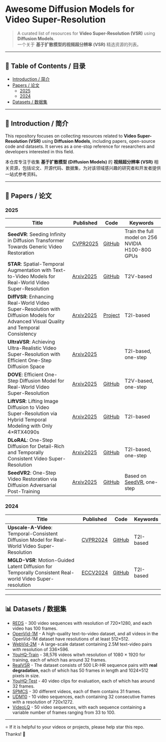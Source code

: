 # Awesome Diffusion Models for Video Super-Resolution

> A curated list of resources for **Video Super-Resolution (VSR)** using **Diffusion Models**.  
> 一个关于 **基于扩散模型的视频超分辨率 (VSR)** 精选资源的列表。
---

## 📖 Table of Contents / 目录
- [Introduction / 简介](#introduction)
- [Papers / 论文](#papers)
  - [2025](#2025-papers)
  - [2024](#2024-papers)
- [Datasets / 数据集](#datasets)
---

<a id="introduction"></a>
## 🌟 Introduction / 简介
This repository focuses on collecting resources related to **Video Super-Resolution (VSR)** using **Diffusion Models**, including papers, open-source code and datasets. It serves as a one-stop reference for researchers and developers interested in this field.

本仓库专注于收集 **基于扩散模型 (Diffusion Models)** 的 **视频超分辨率 (VSR)** 相关资源，包括论文、开源代码、数据集，为对该领域感兴趣的研究者和开发者提供一站式参考资料。

---

<a id="papers"></a>
## 📄 Papers / 论文

<a id="2025-papers"></a>
### 2025
| Title                                                                                 | Published                                             | Code                                                    | Keywords                      |
|---------------------------------------------------------------------------------------|-------------------------------------------------------|---------------------------------------------------------|-------------------------------|
| **SeedVR**: Seeding Infinity in Diffusion Transformer Towards Generic Video Restoration | [CVPR2025](https://arxiv.org/abs/2501.01320) | [GitHub](https://github.com/ByteDance-Seed/SeedVR)      | Train the full model on 256 NVIDIA H100-80G GPUs |
| **STAR**: Spatial-Temporal Augmentation with Text-to-Video Models for Real-World Video Super-Resolution | [Arxiv2025](https://arxiv.org/abs/2501.02976) | [GitHub](https://github.com/NJU-PCALab/STAR)      | T2V-based |
| **DiffVSR**: Enhancing Real-World Video Super-Resolution with Diffusion Models for Advanced Visual Quality and Temporal Consistency | [Arxiv2025](https://arxiv.org/abs/2501.10110v2) | [Project](https://xh9998.github.io/DiffVSR-project/)      | T2I-based |
| **UltraVSR**: Achieving Ultra-Realistic Video Super-Resolution with Efficient One-Step Diffusion Space | [Arxiv2025](https://arxiv.org/abs/2505.19958) |      | T2I-based, one-step |
| **DOVE**: Efficient One-Step Diffusion Model for Real-World Video Super-Resolution | [Arxiv2025](https://arxiv.org/abs/2505.16239) |   [GitHub](https://github.com/zhengchen1999/DOVE/)   | T2V-based, one-step |
| **LiftVSR**: Lifting Image Diffusion to Video Super-Resolution via Hybrid Temporal Modeling with Only 4×RTX4090s | [Arxiv2025](https://arxiv.org/abs/2506.08529) |   [GitHub](https://github.com/kopperx/LiftVSR)   | T2I-based |
| **DLoRAL**: One-Step Diffusion for Detail-Rich and Temporally Consistent Video Super-Resolution | [Arxiv2025](https://arxiv.org/abs/2506.15591) |   [GitHub](https://github.com/yjsunnn/DLoRAL)   | T2I-based, one-step |
| **SeedVR2**: One-Step Video Restoration via Diffusion Adversarial Post-Training | [Arxiv2025](https://arxiv.org/abs/2506.05301) | [GitHub](https://github.com/ByteDance-Seed/SeedVR)      | Based on [SeedVR](https://arxiv.org/abs/2501.01320), one-step |


<a id="2024-papers"></a>
### 2024
| Title                                                                                                  | Published | Code                                                    | Keywords                      |
|--------------------------------------------------------------------------------------------------------|-----------|---------------------------------------------------------|-------------------------------|
| **Upscale-A-Video**: Temporal-Consistent Diffusion Model for Real-World Video Super-Resolution         | [CVPR2024](https://arxiv.org/abs/2312.06640) | [GitHub](https://github.com/sczhou/Upscale-A-Video)     | T2I-based                     |
| **MGLD-VSR**: Motion-Guided Latent Diffusion for Temporally Consistent Real-world Video Super-resolution             | [ECCV2024](https://arxiv.org/abs/2312.00853) | [GitHub](https://github.com/IanYeung/MGLD-VSR)          | T2I-based                     |

---

<a id="datasets"></a>
## 📊 Datasets / 数据集
- [REDS](https://seungjunnah.github.io/Datasets/reds.html) - 300 video sequences with resolution of 720×1280, and each video has 100 frames.  
- [OpenVid-1M](https://huggingface.co/datasets/nkp37/OpenVid-1M) - A high-quality text-to-video dataset, and all videos in the OpenVid-1M dataset have resolutions of at least 512×512.  
- [WebVid-2M](https://opendatalab.com/OpenDataLab/WebVid-2M) - A large-scale dataset containing 2.5M text-video pairs with resolution of 336×596.
- [YouHQ-Train](https://drive.google.com/file/d/1f8g8gTHzQq-cKt4s94YQXDwJcdjL59lK/view) - 38,576 videos witwh resolution of 1080 × 1920 for training, each of which has around 32 frames.
- [RealVSR](https://github.com/IanYeung/RealVSR) - The dataset consists of 500 LR-HR sequence pairs with **real degradation**, each of which has 50 frames in length and 1024×512 pixels in size.
- [YouHQ-Test](https://drive.google.com/file/d/1rkeBQJMqnRTRDtyLyse4k6Vg2TilvTKC/view) - 40 video clips for evaluation, each of which has around 32 frames.
- [SPMCS](https://github.com/jiangsutx/SPMC_VideoSR) - 30 different videos, each of them contains 31 frames.
- [UDM10](https://drive.google.com/file/d/1G4V4KZZhhfzUlqHiSBBuWyqLyIOvOs0W/edit) - 10 video sequences, each containing 32 consecutive frames with a resolution of 720x1272.
- [VideoLQ](https://drive.google.com/drive/folders/1-1iJRNdqdFZWOnoUU4xG1Z1QhwsGwMDy) - 50 video sequences, with each sequence containing a variable number of frames ranging from 33 to 100.
---

:star: If it is helpful to your videos or projects, please help star this repo. Thanks! :hugs:
